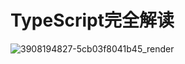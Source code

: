 # TypeScript完全解读

![3908194827-5cb03f8041b45_render](https://user-images.githubusercontent.com/10555820/161725394-6b805a33-c00e-4484-93b8-7b1c2fb070c3.jpg)
